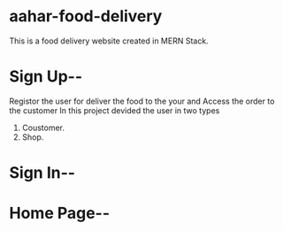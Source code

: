 # aahar-food-delivery
This is a food delivery website created in MERN Stack.

# Sign Up--
Registor the user for deliver the food to the your and Access the order to the customer
In this project devided the user in two types 
1. Coustomer.
2. Shop.
# Sign In--

# Home Page--
